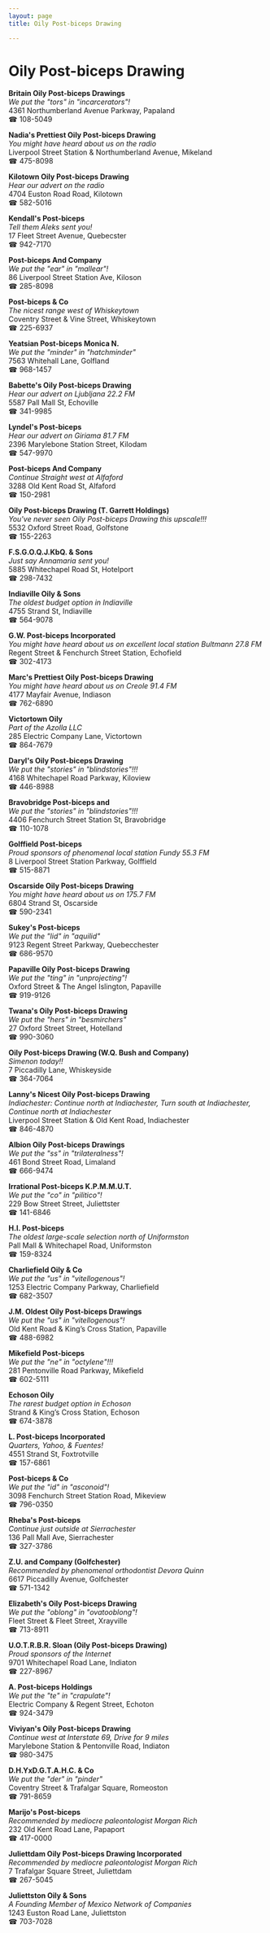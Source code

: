 ```yaml
---
layout: page 
title: Oily Post-biceps Drawing

---
```



# Oily Post-biceps Drawing


 **Britain Oily Post-biceps Drawings**  
_We put the "tors" in "incarcerators"!_  
4361 Northumberland Avenue Parkway, Papaland  
☎ 108-5049

**Nadia's Prettiest Oily Post-biceps Drawing**  
_You might have heard about us on the radio_  
Liverpool Street Station & Northumberland Avenue, Mikeland  
☎ 475-8098

**Kilotown Oily Post-biceps Drawing**  
_Hear our advert on the radio_  
4704 Euston Road Road, Kilotown  
☎ 582-5016

**Kendall's Post-biceps**  
_Tell them Aleks sent you!_  
17 Fleet Street Avenue, Quebecster  
☎ 942-7170

**Post-biceps And Company**  
_We put the "ear" in "mallear"!_  
86 Liverpool Street Station Ave, Kiloson  
☎ 285-8098

**Post-biceps & Co**  
_The nicest range west of Whiskeytown_  
Coventry Street & Vine Street, Whiskeytown  
☎ 225-6937

**Yeatsian Post-biceps Monica N.**  
_We put the "minder" in "hatchminder"_  
7563 Whitehall Lane, Golfland  
☎ 968-1457

**Babette's Oily Post-biceps Drawing**  
_Hear our advert on Ljubljana 22.2 FM_  
5587 Pall Mall St, Echoville  
☎ 341-9985

**Lyndel's Post-biceps**  
_Hear our advert on Giriama 81.7 FM_  
2396 Marylebone Station Street, Kilodam  
☎ 547-9970

**Post-biceps And Company**  
_Continue Straight west at Alfaford_  
3288 Old Kent Road St, Alfaford  
☎ 150-2981

**Oily Post-biceps Drawing (T. Garrett Holdings)**  
_You've never seen Oily Post-biceps Drawing this upscale!!!_  
5532 Oxford Street Road, Golfstone  
☎ 155-2263

**F.S.G.O.Q.J.KbQ. & Sons**  
_Just say Annamaria sent you!_  
5885 Whitechapel Road St, Hotelport  
☎ 298-7432

**Indiaville Oily & Sons**  
_The oldest budget option in Indiaville_  
4755 Strand St, Indiaville  
☎ 564-9078

**G.W. Post-biceps Incorporated**  
_You might have heard about us on excellent local station Bultmann 27.8 FM_  
Regent Street & Fenchurch Street Station, Echofield  
☎ 302-4173

**Marc's Prettiest Oily Post-biceps Drawing**  
_You might have heard about us on Creole 91.4 FM_  
4177 Mayfair Avenue, Indiason  
☎ 762-6890

**Victortown Oily**  
_Part of the Azolla LLC_  
285 Electric Company Lane, Victortown  
☎ 864-7679

**Daryl's Oily Post-biceps Drawing**  
_We put the "stories" in "blindstories"!!!_  
4168 Whitechapel Road Parkway, Kiloview  
☎ 446-8988

**Bravobridge Post-biceps and**  
_We put the "stories" in "blindstories"!!!_  
4406 Fenchurch Street Station St, Bravobridge  
☎ 110-1078

**Golffield Post-biceps**  
_Proud sponsors of phenomenal local station Fundy 55.3 FM_  
8 Liverpool Street Station Parkway, Golffield  
☎ 515-8871

**Oscarside Oily Post-biceps Drawing**  
_You might have heard about us on 175.7 FM_  
6804 Strand St, Oscarside  
☎ 590-2341

**Sukey's Post-biceps**  
_We put the "lid" in "aquilid"_  
9123 Regent Street Parkway, Quebecchester  
☎ 686-9570

**Papaville Oily Post-biceps Drawing**  
_We put the "ting" in "unprojecting"!_  
Oxford Street & The Angel Islington, Papaville  
☎ 919-9126

**Twana's Oily Post-biceps Drawing**  
_We put the "hers" in "besmirchers"_  
27 Oxford Street Street, Hotelland  
☎ 990-3060

**Oily Post-biceps Drawing (W.Q. Bush and Company)**  
_Simenon today!!_  
7 Piccadilly Lane, Whiskeyside  
☎ 364-7064

**Lanny's Nicest Oily Post-biceps Drawing**  
_Indiachester: Continue north at Indiachester, Turn south at Indiachester, Continue north at Indiachester_  
Liverpool Street Station & Old Kent Road, Indiachester  
☎ 846-4870

**Albion Oily Post-biceps Drawings**  
_We put the "ss" in "trilateralness"!_  
461 Bond Street Road, Limaland  
☎ 666-9474

**Irrational Post-biceps K.P.M.M.U.T.**  
_We put the "co" in "pilitico"!_  
229 Bow Street Street, Juliettster  
☎ 141-6846

**H.I. Post-biceps**  
_The oldest large-scale selection north of Uniformston_  
Pall Mall & Whitechapel Road, Uniformston  
☎ 159-8324

**Charliefield Oily & Co**  
_We put the "us" in "vitellogenous"!_  
1253 Electric Company Parkway, Charliefield  
☎ 682-3507

**J.M. Oldest Oily Post-biceps Drawings**  
_We put the "us" in "vitellogenous"!_  
Old Kent Road & King’s Cross Station, Papaville  
☎ 488-6982

**Mikefield Post-biceps**  
_We put the "ne" in "octylene"!!!_  
281 Pentonville Road Parkway, Mikefield  
☎ 602-5111

**Echoson Oily**  
_The rarest budget option in Echoson_  
Strand & King’s Cross Station, Echoson  
☎ 674-3878

**L. Post-biceps Incorporated**  
_Quarters, Yahoo, & Fuentes!_  
4551 Strand St, Foxtrotville  
☎ 157-6861

**Post-biceps & Co**  
_We put the "id" in "asconoid"!_  
3098 Fenchurch Street Station Road, Mikeview  
☎ 796-0350

**Rheba's Post-biceps**  
_Continue just outside at Sierrachester_  
136 Pall Mall Ave, Sierrachester  
☎ 327-3786

**Z.U. and Company (Golfchester)**  
_Recommended by phenomenal orthodontist Devora Quinn_  
6617 Piccadilly Avenue, Golfchester  
☎ 571-1342

**Elizabeth's Oily Post-biceps Drawing**  
_We put the "oblong" in "ovatooblong"!_  
Fleet Street & Fleet Street, Xrayville  
☎ 713-8911

**U.O.T.R.B.R. Sloan (Oily Post-biceps Drawing)**  
_Proud sponsors of the Internet_  
9701 Whitechapel Road Lane, Indiaton  
☎ 227-8967

**A. Post-biceps Holdings**  
_We put the "te" in "crapulate"!_  
Electric Company & Regent Street, Echoton  
☎ 924-3479

**Viviyan's Oily Post-biceps Drawing**  
_Continue west at Interstate 69, Drive for 9 miles_  
Marylebone Station & Pentonville Road, Indiaton  
☎ 980-3475

**D.H.YxD.G.T.A.H.C. & Co**  
_We put the "der" in "pinder"_  
Coventry Street & Trafalgar Square, Romeoston  
☎ 791-8659

**Marijo's Post-biceps**  
_Recommended by mediocre paleontologist Morgan Rich_  
232 Old Kent Road Lane, Papaport  
☎ 417-0000

**Juliettdam Oily Post-biceps Drawing Incorporated**  
_Recommended by mediocre paleontologist Morgan Rich_  
7 Trafalgar Square Street, Juliettdam  
☎ 267-5045

**Juliettston Oily & Sons**  
_A Founding Member of Mexico Network of Companies_  
1243 Euston Road Lane, Juliettston  
☎ 703-7028

